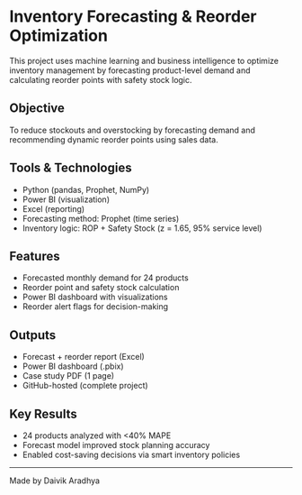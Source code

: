 # Inventory Forecasting & Reorder Optimization

This project uses machine learning and business intelligence to optimize inventory management by forecasting product-level demand and calculating reorder points with safety stock logic.

## Objective
To reduce stockouts and overstocking by forecasting demand and recommending dynamic reorder points using sales data.

## Tools & Technologies
- Python (pandas, Prophet, NumPy)
- Power BI (visualization)
- Excel (reporting)
- Forecasting method: Prophet (time series)
- Inventory logic: ROP + Safety Stock (z = 1.65, 95% service level)

## Features
- Forecasted monthly demand for 24 products
- Reorder point and safety stock calculation
- Power BI dashboard with visualizations
- Reorder alert flags for decision-making

## Outputs
- Forecast + reorder report (Excel)
- Power BI dashboard (.pbix)
- Case study PDF (1 page)
- GitHub-hosted (complete project)

## Key Results
- 24 products analyzed with <40% MAPE
- Forecast model improved stock planning accuracy
- Enabled cost-saving decisions via smart inventory policies

---

Made by Daivik Aradhya

